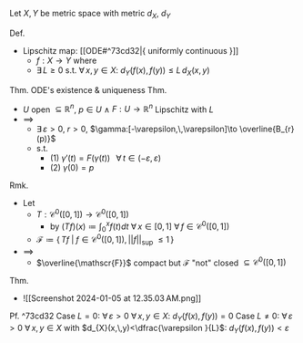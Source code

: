 
Let $X,\,Y$ be metric space with metric $d_{X}$, $d_{Y}$

Def.
- Lipschitz map:         [[ODE#^73cd32|{ uniformly continuous }]]
	- $f:X\to Y$  where
	- $\exists\,L\geq0$  s.t.  $\forall\,x,\,y\in X$:  $d_{Y}(f(x),\,f(y))\leq L\,d_{X}(x,\,y)$

Thm. ODE's existence & uniqueness Thm.
- $U$ open $\subseteq \mathbb{R}^{n}$,  $p \in U$  $\land$  $F:U\to\mathbb{R}^{n}$  Lipschitz with  $L$
- $\implies$ 
	- $\exists\,\varepsilon>0$,  $r>0$,  $\gamma:[-\varepsilon,\,\varepsilon]\to \overline{B_{r}(p)}$
	- s.t.
		- (1) $\gamma'(t)=F(\gamma(t))\;\;\;\forall\,t \in(-\varepsilon,\,\varepsilon)$
		- (2) $\gamma(0)=p$

Rmk.
- Let
	- $T:\mathcal{C}^{0}([0,\,1])\to\mathcal{C}^{0}([0,\,1])$
		- by  $(Tf)(x)\coloneqq{\displaystyle\int}_{0}^{x}f(t)dt$  $\forall\,x \in[0,\,1]$  $\forall\,f \in\mathcal{C}^{0}([0,\,1])$
	- $\mathscr{F}\coloneqq\{\,Tf\;|\;f\in\mathcal{C}^{0}([0,\,1]),\,||f||_{\sup\,}\leq 1\,\}$
- $\implies$ 
	- $\overline{\mathscr{F}}$  compact but  $\mathscr{F}$ "not" closed $\subseteq\mathcal{C}^{0}([0,\,1])$

Thm.
-  ![[Screenshot 2024-01-05 at 12.35.03 AM.png]]


Pf. ^73cd32
Case $L=0$:  $\forall\,\varepsilon>0$  $\forall\,x,\,y\in X$:  $d_{Y}(f(x),\,f(y))=0$
Case $L\neq 0$:  $\forall\,\varepsilon>0$  $\forall\,x,\,y\in X$  with  $d_{X}(x,\,y)<\dfrac{\varepsilon }{L}$:  $d_{Y}(f(x),\,f(y))<\varepsilon$